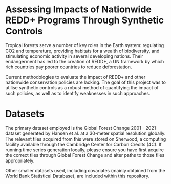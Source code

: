 # Assessing Impacts of Nationwide REDD+ Programs Through Synthetic Controls

Tropical forests serve a number of key roles in the Earth system: regulating CO2 and temperature, providing habitats for a wealth of biodiversity, and stimulating economic activity in several developing nations. Their endangerment has led to the creation of REDD+, a UN framework by which rich countries pay poorer countries to reduce deforestation. 

Current methodologies to evaluate the impact of REDD+ and other nationwide conservation policies are lacking. The goal of this project was to utilise synthetic controls as a robust method of quantifying the impact of such policies, as well as to identify weaknesses in such approaches. 

# Datasets

The primary dataset employed is the Global Forest Change 2001 - 2021 dataset generated by Hansen et al. at a 30-meter spatial resolution globally. The relevant tiles acquired from this were stored on Sherwood, a computing facility available through the Cambridge Center for Carbon Credits (4C). If running time series generation locally, please ensure you have first acquire the correct tiles through Global Forest Change and alter paths to those files appropriately. 

Other smaller datasets used, including covariates (mainly obtained from the World Bank Statistical Database), are included within this repository. 
